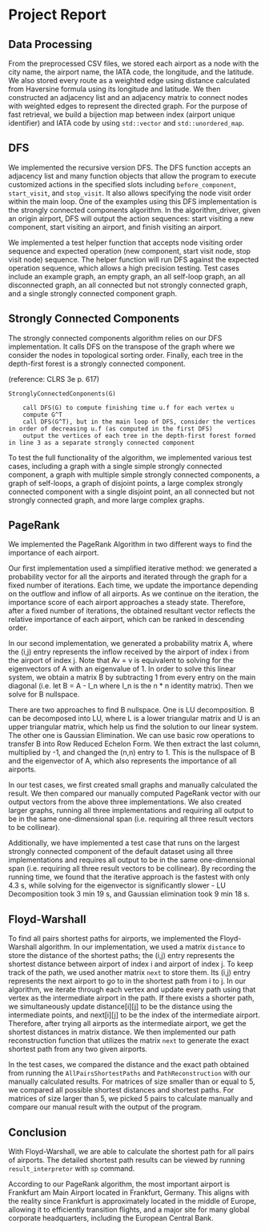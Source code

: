 # Project Report

## Data Processing

From the preprocessed CSV files, we stored each airport as a node with the city name, the airport name, the IATA code, the longitude, and the latitude. We also stored every route as a weighted edge using distance calculated from Haversine formula using its longitude and latitude. We then constructed an adjacency list and an adjacency matrix to connect nodes with weighted edges to represent the directed graph. For the purpose of fast retrieval, we build a bijection map between index (airport unique identifier) and IATA code by using `std::vector` and `std::unordered_map`. 

## DFS

We implemented the recursive version DFS. The DFS function accepts an adjacency list and many function objects that allow the program to execute customized actions in the specified slots including `before_component`, `start_visit`, and `stop_visit`. It also allows specifying the node visit order within the main loop. One of the examples using this DFS implementation is the strongly connected components algorithm. In the algorithm_driver, given an origin airport, DFS will output the action sequences: start visiting a new component, start visiting an airport, and finish visiting an airport. 

We implemented a test helper function that accepts node visiting order sequence and expected operation (new component, start visit node, stop visit node) sequence. The helper function will run DFS against the expected operation sequence, which allows a high precision testing. Test cases include an example graph, an empty graph, an all self-loop graph, an all disconnected graph, an all connected but not strongly connected graph, and a single strongly connected component graph. 

## Strongly Connected Components

The strongly connected components algorithm relies on our DFS implementation. It calls DFS on the transpose of the graph where we consider the nodes in topological sorting order. Finally, each tree in the depth-first forest is a strongly connected component.

(reference: CLRS 3e p. 617)
```
StronglyConnectedConponents(G)

	call DFS(G) to compute finishing time u.f for each vertex u
	compute G^T
	call DFS(G^T), but in the main loop of DFS, consider the vertices in order of decreasing u.f (as computed in the first DFS)
	output the vertices of each tree in the depth-first forest formed in line 3 as a separate strongly connected component
```

To test the full functionality of the algorithm, we implemented various test cases, including a graph with a single simple strongly connected component, a graph with multiple simple strongly connected components, a graph of self-loops, a graph of disjoint points, a large complex strongly connected component with a single disjoint point, an all connected but not strongly connected graph, and more large complex graphs. 

## PageRank

We implemented the PageRank Algorithm in two different ways to find the importance of each airport.

Our first implementation used a simplified iterative method: we generated a probability vector for all the airports and iterated through the graph for a fixed number of iterations. Each time, we update the importance depending on the outflow and inflow of all airports. As we continue on the iteration, the importance score of each airport approaches a steady state. Therefore, after a fixed number of iterations, the obtained resultant vector reflects the relative importance of each airport, which can be ranked in descending order. 

In our second implementation, we generated a probability matrix A, where the (i,j) entry represents the inflow received by the airport of index i  from the airport of index j. Note that Av = v is equivalent to solving for the eigenvectors of A with an eigenvalue of 1. In order to solve this linear system, we obtain a matrix B by subtracting 1 from every entry on the main diagonal (i.e. let B = A - I_n where I_n is the n * n identity matrix). Then we solve for B nullspace. 

There are two approaches to find B nullspace. One is LU decomposition. B can be decomposed into LU, where L is a lower triangular matrix and U is an upper triangular matrix, which help us find the solution to our linear system. The other one is Gaussian Elimination. We can use basic row operations to transfer B into Row Reduced Echelon Form. We then extract the last column, multiplied by -1, and changed the (n,n) entry to 1. This is the nullspace of B and the eigenvector of A, which also represents the importance of all airports. 

In our test cases, we first created small graphs and manually calculated the result. We then compared our manually computed PageRank vector with our output vectors from the above three implementations. We also created larger graphs, running all three implementations and requiring all output to be in the same one-dimensional span (i.e. requiring all three result vectors to be collinear). 

Additionally, we have implemented a test case that runs on the largest strongly connected component of the default dataset using all three implementations and requires all output to be in the same one-dimensional span (i.e. requiring all three result vectors to be collinear). By recording the running time, we found that the iterative approach is the fastest with only 4.3 s, while solving for the eigenvector is significantly slower - LU Decomposition took 3 min 19 s, and Gaussian elimination took 9 min 18 s.

## Floyd-Warshall

To find all pairs shortest paths for airports, we implemented the Floyd-Warshall algorithm. In our implementation, we used a matrix `distance` to store the distance of the shortest paths; the (i,j) entry represents the shortest distance between airport of index i and airport of index j. To keep track of the path, we used another matrix `next` to store them. Its (i,j) entry represents the next airport to go to in the shortest path from i to j. In our algorithm, we iterate through each vertex and update every path using that vertex as the intermediate airport in the path. If there exists a shorter path, we simultaneously update distance[i][j] to be the distance using the intermediate points, and next[i][j] to be the index of the intermediate airport. Therefore, after trying all airports as the intermediate airport, we get the shortest distances in matrix distance. We then implemented our path reconstruction function that utilizes the matrix `next` to generate the exact shortest path from any two given airports. 

In the test cases, we compared the distance and the exact path obtained from running the `AllPairsShortestPaths` and `PathReconstruction` with our manually calculated results.
For matrices of size smaller than or equal to 5, we compared all possible shortest distances and shortest paths. For matrices of size larger than 5, we picked 5 pairs to calculate manually and compare our manual result with the output of the program. 

## Conclusion

With Floyd-Warshall, we are able to calculate the shortest path for all pairs of airports. The detailed shortest path results can be viewed by running `result_interpretor` with `sp` command.
 
According to our PageRank algorithm, the most important airport is Frankfurt am Main Airport located in Frankfurt, Germany. This aligns with the reality since Frankfurt is approximately located in the middle of Europe, allowing it to efficiently transition flights, and a major site for many global corporate headquarters, including the European Central Bank.
